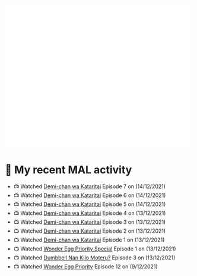 ![Metrics](https://github.com/noxan-dev/noxan-dev/blob/main/github-metrics.svg)

# 🌸 My recent MAL activity

<!-- MAL_ACTIVITY:start -->

- 📺 Watched [Demi-chan wa Kataritai](https://myanimelist.net/anime/33988) Episode 7 on (14/12/2021)
- 📺 Watched [Demi-chan wa Kataritai](https://myanimelist.net/anime/33988) Episode 6 on (14/12/2021)
- 📺 Watched [Demi-chan wa Kataritai](https://myanimelist.net/anime/33988) Episode 5 on (14/12/2021)
- 📺 Watched [Demi-chan wa Kataritai](https://myanimelist.net/anime/33988) Episode 4 on (13/12/2021)
- 📺 Watched [Demi-chan wa Kataritai](https://myanimelist.net/anime/33988) Episode 3 on (13/12/2021)
- 📺 Watched [Demi-chan wa Kataritai](https://myanimelist.net/anime/33988) Episode 2 on (13/12/2021)
- 📺 Watched [Demi-chan wa Kataritai](https://myanimelist.net/anime/33988) Episode 1 on (13/12/2021)
- 📺 Watched [Wonder Egg Priority Special](https://myanimelist.net/anime/48614) Episode 1 on (13/12/2021)
- 📺 Watched [Dumbbell Nan Kilo Moteru?](https://myanimelist.net/anime/39026) Episode 3 on (13/12/2021)
- 📺 Watched [Wonder Egg Priority](https://myanimelist.net/anime/43299) Episode 12 on (9/12/2021)

<!-- MAL_ACTIVITY:end -->
